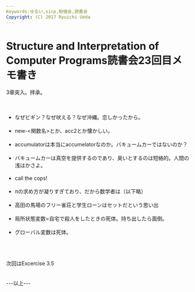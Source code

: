 ```yaml
---
Keywords:ゆるい,sicp,勉強会,読書会
Copyright: (C) 2017 Ryuichi Ueda
---
```


# Structure and Interpretation of Computer Programs読書会23回目メモ書き
3章突入。拝承。<br />
<br />
<ul><br />
 <li>なぜビギン？なぜ吠える？なぜ沖縄。恋しかったから。</li><br />
 <li>new-&lt;関数名&gt;とか、acc2とか懐かしい。</li><br />
 <li>accumulatorは本当にaccumelatorなのか。バキュームカーではないのか？</li><br />
 <li>バキュームカーは真空を提供するのであり、臭いとするのは短絡的。人間の浅はかさよ。</li><br />
 <li>call the cops!</li><br />
 <li>πの求め方が凝りすぎており、だから数学者は（以下略）</li><br />
 <li>高田の馬場のフリー雀荘と学生ローンはセットだという思い出</li><br />
 <li>局所状態変数=自宅で殺人をしたときの死体。持ち出したら面倒。</li><br />
 <li>グローバル変数は死体。</li><br />
</ul><br />
<br />
次回はExcercise 3.5<br />
<br />
<br />
---以上---
